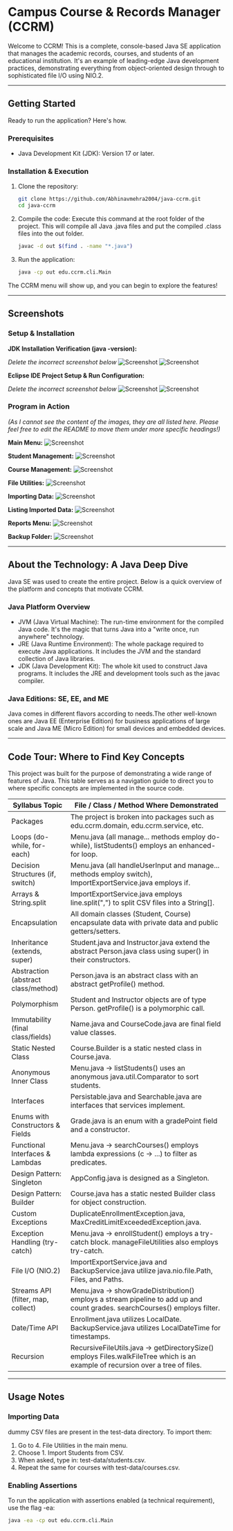 # Campus Course & Records Manager (CCRM)

Welcome to CCRM! This is a complete, console-based Java SE application that manages the academic records, courses, and students of an educational institution. It's an example of leading-edge Java development practices, demonstrating everything from object-oriented design through to sophisticated file I/O using NIO.2.

---

## Getting Started

Ready to run the application? Here's how.

### Prerequisites

- Java Development Kit (JDK): Version 17 or later.

### Installation & Execution

1.  Clone the repository:
    ```bash
    git clone https://github.com/Abhinavmehra2004/java-ccrm.git
    cd java-ccrm
    ```

2.  Compile the code: Execute this command at the root folder of the project. This will compile all Java .java files and put the compiled .class files into the out folder.
    ```bash
    javac -d out $(find . -name "*.java")
    ```

3.  Run the application:
    ```bash
    java -cp out edu.ccrm.cli.Main
    ```

The CCRM menu will show up, and you can begin to explore the features!

---

## Screenshots

### Setup & Installation

**JDK Installation Verification (java -version):**

*Delete the incorrect screenshot below*
![Screenshot](screenshots/Screenshot%202025-09-23%20at%2017.35.09.png)
![Screenshot](screenshots/Screenshot%2025-09-23%20at%2017.41.11.png)

**Eclipse IDE Project Setup & Run Configuration:**

*Delete the incorrect screenshot below*
![Screenshot](screenshots/Screenshot%202025-09-23%20at%2017.35.09.png)
![Screenshot](screenshots/Screenshot%202025-09-23%20at%2017.41.11.png)

### Program in Action

*(As I cannot see the content of the images, they are all listed here. Please feel free to edit the README to move them under more specific headings!)*

**Main Menu:**
![Screenshot](screenshots/Screenshot%202025-09-23%20at%2016.59.49.png)

**Student Management:**
![Screenshot](screenshots/Screenshot%202025-09-23%20at%2017.01.02.png)

**Course Management:**
![Screenshot](screenshots/Screenshot%202025-09-23%20at%2017.03.05.png)

**File Utilities:**
![Screenshot](screenshots/Screenshot%202025-09-23%20at%2017.04.06.png)

**Importing Data:**
![Screenshot](screenshots/Screenshot%202025-09-23%20at%2017.04.20.png)

**Listing Imported Data:**
![Screenshot](screenshots/Screenshot%202025-09-23%20at%2017.04.32.png)

**Reports Menu:**
![Screenshot](screenshots/Screenshot%202025-09-23%20at%2017.05.36.png)

**Backup Folder:**
![Screenshot](screenshots/Screenshot%202025-09-23%20at%2017.06.21.png)

---

## About the Technology: A Java Deep Dive

Java SE was used to create the entire project. Below is a quick overview of the platform and concepts that motivate CCRM.

### Java Platform Overview

-   JVM (Java Virtual Machine): The run-time environment for the compiled Java code. It's the magic that turns Java into a "write once, run anywhere" technology.
-   JRE (Java Runtime Environment): The whole package required to execute Java applications. It includes the JVM and the standard collection of Java libraries.
-   JDK (Java Development Kit): The whole kit used to construct Java programs. It includes the JRE and development tools such as the javac compiler.

### Java Editions: SE, EE, and ME

Java comes in different flavors according to needs.The other well-known ones are Java EE (Enterprise Edition) for business applications of large scale and Java ME (Micro Edition) for small devices and embedded devices.

---

## Code Tour: Where to Find Key Concepts

This project was built for the purpose of demonstrating a wide range of features of Java. This table serves as a navigation guide to direct you to where specific concepts are implemented in the source code.

| Syllabus Topic | File / Class / Method Where Demonstrated |
|---|---|
| Packages | The project is broken into packages such as edu.ccrm.domain, edu.ccrm.service, etc. |
| Loops (do-while, for-each) | Menu.java (all manage... methods employ do-while), listStudents() employs an enhanced-for loop. |
| Decision Structures (if, switch) | Menu.java (all handleUserInput and manage... methods employ switch), ImportExportService.java employs if. |
| Arrays & String.split | ImportExportService.java employs line.split(",") to split CSV files into a String[]. |
| Encapsulation | All domain classes (Student, Course) encapsulate data with private data and public getters/setters. |
| Inheritance (extends, super) | Student.java and Instructor.java extend the abstract Person.java class using super() in their constructors. |
| Abstraction (abstract class/method) | Person.java is an abstract class with an abstract getProfile() method. |
| Polymorphism | Student and Instructor objects are of type Person. getProfile() is a polymorphic call. |
| Immutability (final class/fields) | Name.java and CourseCode.java are final field value classes. |
| Static Nested Class | Course.Builder is a static nested class in Course.java. |
| Anonymous Inner Class | Menu.java -> listStudents() uses an anonymous java.util.Comparator to sort students. |
| Interfaces | Persistable.java and Searchable.java are interfaces that services implement. |
| Enums with Constructors & Fields | Grade.java is an enum with a gradePoint field and a constructor. |
| Functional Interfaces & Lambdas | Menu.java -> searchCourses() employs lambda expressions (c -> ...) to filter as predicates. |
| Design Pattern: Singleton | AppConfig.java is designed as a Singleton. |
| Design Pattern: Builder | Course.java has a static nested Builder class for object construction. |
| Custom Exceptions | DuplicateEnrollmentException.java, MaxCreditLimitExceededException.java. |
| Exception Handling (try-catch) | Menu.java -> enrollStudent() employs a try-catch block. manageFileUtilities also employs try-catch. |
| File I/O (NIO.2) | ImportExportService.java and BackupService.java utilize java.nio.file.Path, Files, and Paths. |
| Streams API (filter, map, collect) | Menu.java -> showGradeDistribution() employs a stream pipeline to add up and count grades. searchCourses() employs filter. |
| Date/Time API | Enrollment.java utilizes LocalDate. BackupService.java utilizes LocalDateTime for timestamps. |
| Recursion | RecursiveFileUtils.java -> getDirectorySize() employs Files.walkFileTree which is an example of recursion over a tree of files. |

---

## Usage Notes

### Importing Data

dummy CSV files are present in the test-data directory. To import them:

1.  Go to 4. File Utilities in the main menu.
2.  Choose 1. Import Students from CSV.
3.  When asked, type in: test-data/students.csv.
4.  Repeat the same for courses with test-data/courses.csv.

### Enabling Assertions

To run the application with assertions enabled (a technical requirement), use the flag -ea:

```bash
java -ea -cp out edu.ccrm.cli.Main
```
